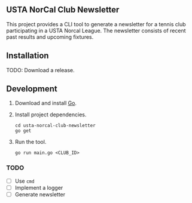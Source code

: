## USTA NorCal Club Newsletter

This project provides a CLI tool to generate a newsletter for a tennis club participating in a USTA Norcal League. The newsletter consists of recent past results and upcoming fixtures.

## Installation

TODO: Download a release.

## Development

1. Download and install [Go](https://golang.org/).

2. Install project dependencies.
   ```
   cd usta-norcal-club-newsletter
   go get
   ```

4. Run the tool.
   ```
   go run main.go <CLUB_ID>
   ```

### TODO
* [ ] Use `cmd`
* [ ] Implement a logger
* [ ] Generate newsletter
